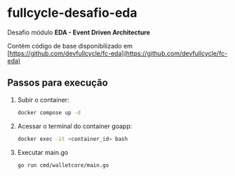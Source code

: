 # fullcycle-desafio-eda

Desafio módulo **EDA - Event Driven Architecture**

Contém código de base disponibilizado em [https://github.com/devfullcycle/fc-eda](https://github.com/devfullcycle/fc-eda)

## Passos para execução

1. Subir o container:

    ``` bash
    docker compose up -d
    ```

2. Acessar o terminal do container goapp:

    ``` bash
    docker exec -it <container_id> bash
    ```

3. Executar main.go

    ``` bash
    go run cmd/walletcore/main.go
    ```
